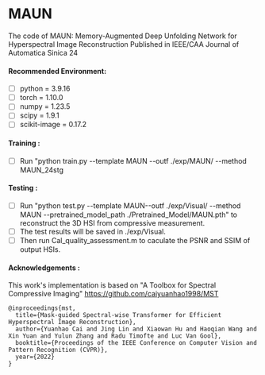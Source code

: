 # MAUN
The code of MAUN: Memory-Augmented Deep Unfolding Network for Hyperspectral Image Reconstruction
Published in IEEE/CAA Journal of Automatica Sinica 24

#### Recommended Environment:<br>

 - [ ] python = 3.9.16
 - [ ] torch = 1.10.0
 - [ ] numpy = 1.23.5
 - [ ] scipy = 1.9.1
 - [ ] scikit-image = 0.17.2

#### Training :<br>
- [ ] Run "python train.py --template MAUN --outf ./exp/MAUN/ --method MAUN_24stg 

#### Testing :<br>
- [ ] Run "python test.py --template MAUN--outf ./exp/Visual/ --method MAUN --pretrained_model_path ./Pretrained_Model/MAUN.pth" to reconstruct the 3D HSI from compressive measurement.
- [ ] The test results will be saved in ./exp/Visual.
- [ ] Then run  Cal_quality_assessment.m  to caculate the PSNR and SSIM of output HSIs.

#### Acknowledgements :<br>
This work's implementation is based on 
"A Toolbox for Spectral Compressive Imaging"  https://github.com/caiyuanhao1998/MST

```
@inproceedings{mst,
  title={Mask-guided Spectral-wise Transformer for Efficient Hyperspectral Image Reconstruction},
  author={Yuanhao Cai and Jing Lin and Xiaowan Hu and Haoqian Wang and Xin Yuan and Yulun Zhang and Radu Timofte and Luc Van Gool},
  booktitle={Proceedings of the IEEE Conference on Computer Vision and Pattern Recognition (CVPR)},
  year={2022}
}
```
